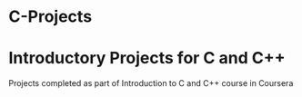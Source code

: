 # C-Projects
<h1> Introductory Projects for C and C++ </h1>

<p> Projects completed as part of Introduction to C and C++ course in Coursera </p>
